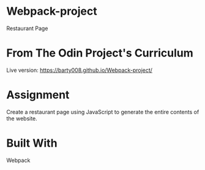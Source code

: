 # Webpack-project

Restaurant Page
# From The Odin Project's Curriculum
Live version: https://barty008.github.io/Webpack-project/ 
# Assignment
Create a restaurant page using JavaScript to generate the entire contents of the website.
# Built With
Webpack

